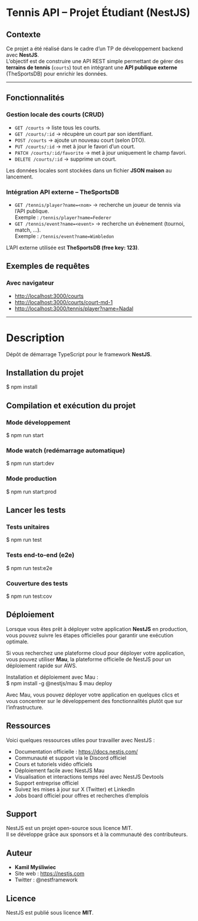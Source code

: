 # Tennis API – Projet Étudiant (NestJS)

## Contexte
Ce projet a été réalisé dans le cadre d’un TP de développement backend avec **NestJS**.  
L’objectif est de construire une API REST simple permettant de gérer des **terrains de tennis** (`courts`) tout en intégrant une **API publique externe** (TheSportsDB) pour enrichir les données.  

---

## Fonctionnalités

### Gestion locale des courts (CRUD)
- `GET /courts` → liste tous les courts.
- `GET /courts/:id` → récupère un court par son identifiant.
- `POST /courts` → ajoute un nouveau court (selon DTO).
- `PUT /courts/:id` → met à jour le favori d’un court.
- `PATCH /courts/:id/favorite` → met à jour uniquement le champ favori.
- `DELETE /courts/:id` → supprime un court.

Les données locales sont stockées dans un fichier **JSON maison** au lancement.

### Intégration API externe – TheSportsDB
- `GET /tennis/player?name=<nom>` → recherche un joueur de tennis via l’API publique.  
  Exemple : `/tennis/player?name=Federer`
- `GET /tennis/event?name=<event>` → recherche un évènement (tournoi, match, …).  
  Exemple : `/tennis/event?name=Wimbledon`

L’API externe utilisée est **TheSportsDB (free key: 123)**.

## Exemples de requêtes

### Avec navigateur
- [http://localhost:3000/courts](http://localhost:3000/courts)  
- [http://localhost:3000/courts/court-md-1](http://localhost:3000/courts/court-md-1)  
- [http://localhost:3000/tennis/player?name=Nadal](http://localhost:3000/tennis/player?name=Nadal)

---

# Description  
Dépôt de démarrage TypeScript pour le framework **NestJS**.  

## Installation du projet  
$ npm install

## Compilation et exécution du projet  
### Mode développement  
$ npm run start

### Mode watch (redémarrage automatique)  
$ npm run start:dev

### Mode production  
$ npm run start:prod

## Lancer les tests  
### Tests unitaires  
$ npm run test

### Tests end-to-end (e2e)  
$ npm run test:e2e

### Couverture des tests  
$ npm run test:cov

## Déploiement  
Lorsque vous êtes prêt à déployer votre application **NestJS** en production, vous pouvez suivre les étapes officielles pour garantir une exécution optimale.  

Si vous recherchez une plateforme cloud pour déployer votre application, vous pouvez utiliser **Mau**, la plateforme officielle de NestJS pour un déploiement rapide sur AWS.  

Installation et déploiement avec Mau :  
$ npm install -g @nestjs/mau
$ mau deploy

Avec Mau, vous pouvez déployer votre application en quelques clics et vous concentrer sur le développement des fonctionnalités plutôt que sur l’infrastructure.  

## Ressources  
Voici quelques ressources utiles pour travailler avec NestJS :  
- Documentation officielle : https://docs.nestjs.com/  
- Communauté et support via le Discord officiel  
- Cours et tutoriels vidéo officiels  
- Déploiement facile avec NestJS Mau  
- Visualisation et interactions temps réel avec NestJS Devtools  
- Support entreprise officiel  
- Suivez les mises à jour sur X (Twitter) et LinkedIn  
- Jobs board officiel pour offres et recherches d’emplois  

## Support  
NestJS est un projet open-source sous licence MIT.  
Il se développe grâce aux sponsors et à la communauté des contributeurs.  

## Auteur  
- **Kamil Myśliwiec**  
- Site web : https://nestjs.com  
- Twitter : @nestframework  

## Licence  
NestJS est publié sous licence **MIT**.  
